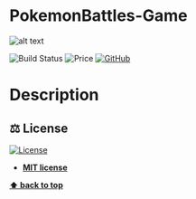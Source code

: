 # PokemonBattles-Game

![alt text](https://github.com/samuelbenichou/PokemonBattles-Game/blob/master/Pokemon.png)

![Build Status](https://travis-ci.org/lemire/JavaFastPFOR.png)
![Price](https://img.shields.io/badge/price-FREE-0098f7.svg)
[![GitHub](https://img.shields.io/github/license/nevoit/Automated-Messages.svg)](https://github.com/samuelbenichou/PokemonBattles-Game/blob/master/LICENSE)

# Description 


## ⚖️ License

[![License](http://img.shields.io/:license-mit-blue.svg?style=flat-square)](http://badges.mit-license.org)

- **[MIT license](http://opensource.org/licenses/mit-license.php)**

**[⬆ back to top](#description)**
